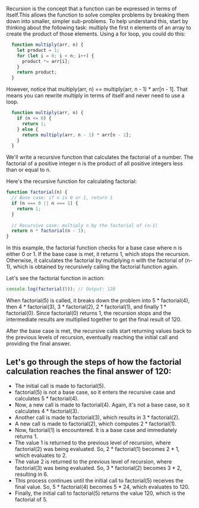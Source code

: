 Recursion is the concept that a function can be expressed in terms of itself.This allows the function to solve complex problems by breaking them down into smaller, simpler sub-problems. To help understand this, start by thinking about the following task: multiply the first n elements of an array to create the product of those elements. Using a for loop, you could do this:
```js
  function multiply(arr, n) {
    let product = 1;
    for (let i = 0; i < n; i++) {
      product *= arr[i];
    }
    return product;
  }
```
However, notice that multiply(arr, n) == multiply(arr, n - 1) * arr[n - 1]. That means you can rewrite multiply in terms of itself and never need to use a loop.
```js
  function multiply(arr, n) {
    if (n <= 0) {
      return 1;
    } else {
      return multiply(arr, n - 1) * arr[n - 1];
    }
  }
```

We'll write a recursive function that calculates the factorial of a number. The factorial of a positive integer n is the product of all positive integers less than or equal to n.

Here's the recursive function for calculating factorial:
```js
function factorial(n) {
  // Base case: if n is 0 or 1, return 1
  if (n === 0 || n === 1) {
    return 1;
  }
  
  // Recursive case: multiply n by the factorial of (n-1)
  return n * factorial(n - 1);
}
```
In this example, the factorial function checks for a base case where n is either 0 or 1. If the base case is met, it returns 1, which stops the recursion. Otherwise, it calculates the factorial by multiplying n with the factorial of (n-1), which is obtained by recursively calling the factorial function again.

Let's see the factorial function in action:
```js
console.log(factorial(5)); // Output: 120
```
When factorial(5) is called, it breaks down the problem into 5 * factorial(4), then 4 * factorial(3), 3 * factorial(2), 2 * factorial(1), and finally 1 * factorial(0). Since factorial(0) returns 1, the recursion stops and the intermediate results are multiplied together to get the final result of 120.

After the base case is met, the recursive calls start returning values back to the previous levels of recursion, eventually reaching the initial call and providing the final answer.

## Let's go through the steps of how the factorial calculation reaches the final answer of 120:

* The initial call is made to factorial(5).
* factorial(5) is not a base case, so it enters the recursive case and calculates 5 * factorial(4).
* Now, a new call is made to factorial(4). Again, it's not a base case, so it calculates 4 * factorial(3).
* Another call is made to factorial(3), which results in 3 * factorial(2).
* A new call is made to factorial(2), which computes 2 * factorial(1).
* Now, factorial(1) is encountered. It is a base case and immediately returns 1.
* The value 1 is returned to the previous level of recursion, where factorial(2) was being evaluated. So, 2 * factorial(1) becomes 2 * 1, which evaluates to 2.
* The value 2 is returned to the previous level of recursion, where factorial(3) was being evaluated. So, 3 * factorial(2) becomes 3 * 2, resulting in 6.
* This process continues until the initial call to factorial(5) receives the final value. So, 5 * factorial(4) becomes 5 * 24, which evaluates to 120.
* Finally, the initial call to factorial(5) returns the value 120, which is the factorial of 5.